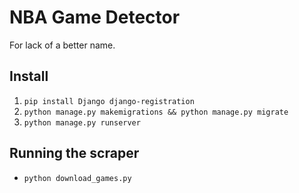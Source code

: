 NBA Game Detector
=================

For lack of a better name.

## Install
 1. `pip install Django django-registration`
 2. `python manage.py makemigrations && python manage.py migrate`
 3. `python manage.py runserver`


## Running the scraper

 - `python download_games.py`